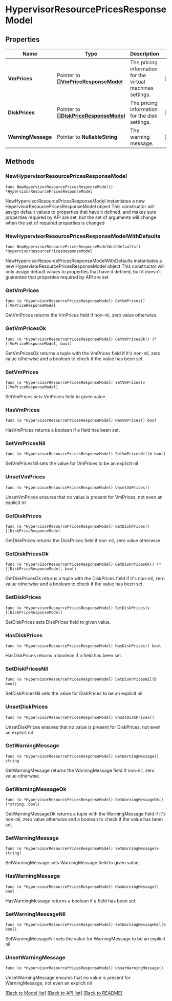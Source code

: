 # HypervisorResourcePricesResponseModel

## Properties

Name | Type | Description | Notes
------------ | ------------- | ------------- | -------------
**VmPrices** | Pointer to [**[]VmPriceResponseModel**](VmPriceResponseModel.md) | The pricing information for the virtual machines settings. | [optional] 
**DiskPrices** | Pointer to [**[]DiskPriceResponseModel**](DiskPriceResponseModel.md) | The pricing information for the disk settings. | [optional] 
**WarningMessage** | Pointer to **NullableString** | The warning message. | [optional] 

## Methods

### NewHypervisorResourcePricesResponseModel

`func NewHypervisorResourcePricesResponseModel() *HypervisorResourcePricesResponseModel`

NewHypervisorResourcePricesResponseModel instantiates a new HypervisorResourcePricesResponseModel object
This constructor will assign default values to properties that have it defined,
and makes sure properties required by API are set, but the set of arguments
will change when the set of required properties is changed

### NewHypervisorResourcePricesResponseModelWithDefaults

`func NewHypervisorResourcePricesResponseModelWithDefaults() *HypervisorResourcePricesResponseModel`

NewHypervisorResourcePricesResponseModelWithDefaults instantiates a new HypervisorResourcePricesResponseModel object
This constructor will only assign default values to properties that have it defined,
but it doesn't guarantee that properties required by API are set

### GetVmPrices

`func (o *HypervisorResourcePricesResponseModel) GetVmPrices() []VmPriceResponseModel`

GetVmPrices returns the VmPrices field if non-nil, zero value otherwise.

### GetVmPricesOk

`func (o *HypervisorResourcePricesResponseModel) GetVmPricesOk() (*[]VmPriceResponseModel, bool)`

GetVmPricesOk returns a tuple with the VmPrices field if it's non-nil, zero value otherwise
and a boolean to check if the value has been set.

### SetVmPrices

`func (o *HypervisorResourcePricesResponseModel) SetVmPrices(v []VmPriceResponseModel)`

SetVmPrices sets VmPrices field to given value.

### HasVmPrices

`func (o *HypervisorResourcePricesResponseModel) HasVmPrices() bool`

HasVmPrices returns a boolean if a field has been set.

### SetVmPricesNil

`func (o *HypervisorResourcePricesResponseModel) SetVmPricesNil(b bool)`

 SetVmPricesNil sets the value for VmPrices to be an explicit nil

### UnsetVmPrices
`func (o *HypervisorResourcePricesResponseModel) UnsetVmPrices()`

UnsetVmPrices ensures that no value is present for VmPrices, not even an explicit nil
### GetDiskPrices

`func (o *HypervisorResourcePricesResponseModel) GetDiskPrices() []DiskPriceResponseModel`

GetDiskPrices returns the DiskPrices field if non-nil, zero value otherwise.

### GetDiskPricesOk

`func (o *HypervisorResourcePricesResponseModel) GetDiskPricesOk() (*[]DiskPriceResponseModel, bool)`

GetDiskPricesOk returns a tuple with the DiskPrices field if it's non-nil, zero value otherwise
and a boolean to check if the value has been set.

### SetDiskPrices

`func (o *HypervisorResourcePricesResponseModel) SetDiskPrices(v []DiskPriceResponseModel)`

SetDiskPrices sets DiskPrices field to given value.

### HasDiskPrices

`func (o *HypervisorResourcePricesResponseModel) HasDiskPrices() bool`

HasDiskPrices returns a boolean if a field has been set.

### SetDiskPricesNil

`func (o *HypervisorResourcePricesResponseModel) SetDiskPricesNil(b bool)`

 SetDiskPricesNil sets the value for DiskPrices to be an explicit nil

### UnsetDiskPrices
`func (o *HypervisorResourcePricesResponseModel) UnsetDiskPrices()`

UnsetDiskPrices ensures that no value is present for DiskPrices, not even an explicit nil
### GetWarningMessage

`func (o *HypervisorResourcePricesResponseModel) GetWarningMessage() string`

GetWarningMessage returns the WarningMessage field if non-nil, zero value otherwise.

### GetWarningMessageOk

`func (o *HypervisorResourcePricesResponseModel) GetWarningMessageOk() (*string, bool)`

GetWarningMessageOk returns a tuple with the WarningMessage field if it's non-nil, zero value otherwise
and a boolean to check if the value has been set.

### SetWarningMessage

`func (o *HypervisorResourcePricesResponseModel) SetWarningMessage(v string)`

SetWarningMessage sets WarningMessage field to given value.

### HasWarningMessage

`func (o *HypervisorResourcePricesResponseModel) HasWarningMessage() bool`

HasWarningMessage returns a boolean if a field has been set.

### SetWarningMessageNil

`func (o *HypervisorResourcePricesResponseModel) SetWarningMessageNil(b bool)`

 SetWarningMessageNil sets the value for WarningMessage to be an explicit nil

### UnsetWarningMessage
`func (o *HypervisorResourcePricesResponseModel) UnsetWarningMessage()`

UnsetWarningMessage ensures that no value is present for WarningMessage, not even an explicit nil

[[Back to Model list]](../README.md#documentation-for-models) [[Back to API list]](../README.md#documentation-for-api-endpoints) [[Back to README]](../README.md)


